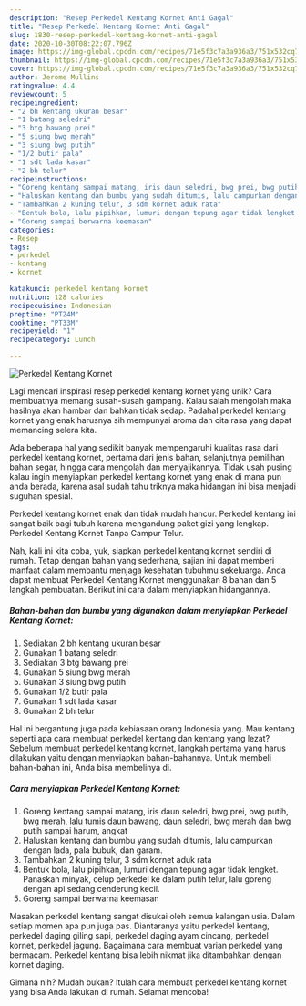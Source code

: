 ```yaml
---
description: "Resep Perkedel Kentang Kornet Anti Gagal"
title: "Resep Perkedel Kentang Kornet Anti Gagal"
slug: 1830-resep-perkedel-kentang-kornet-anti-gagal
date: 2020-10-30T08:22:07.796Z
image: https://img-global.cpcdn.com/recipes/71e5f3c7a3a936a3/751x532cq70/perkedel-kentang-kornet-foto-resep-utama.jpg
thumbnail: https://img-global.cpcdn.com/recipes/71e5f3c7a3a936a3/751x532cq70/perkedel-kentang-kornet-foto-resep-utama.jpg
cover: https://img-global.cpcdn.com/recipes/71e5f3c7a3a936a3/751x532cq70/perkedel-kentang-kornet-foto-resep-utama.jpg
author: Jerome Mullins
ratingvalue: 4.4
reviewcount: 5
recipeingredient:
- "2 bh kentang ukuran besar"
- "1 batang seledri"
- "3 btg bawang prei"
- "5 siung bwg merah"
- "3 siung bwg putih"
- "1/2 butir pala"
- "1 sdt lada kasar"
- "2 bh telur"
recipeinstructions:
- "Goreng kentang sampai matang, iris daun seledri, bwg prei, bwg putih, bwg merah, lalu tumis daun bawang, daun seledri, bwg merah dan bwg putih sampai harum, angkat"
- "Haluskan kentang dan bumbu yang sudah ditumis, lalu campurkan dengan lada, pala bubuk, dan garam."
- "Tambahkan 2 kuning telur, 3 sdm kornet aduk rata"
- "Bentuk bola, lalu pipihkan, lumuri dengan tepung agar tidak lengket. Panaskan minyak, celup perkedel ke dalam putih telur, lalu goreng dengan api sedang cenderung kecil."
- "Goreng sampai berwarna keemasan"
categories:
- Resep
tags:
- perkedel
- kentang
- kornet

katakunci: perkedel kentang kornet 
nutrition: 128 calories
recipecuisine: Indonesian
preptime: "PT24M"
cooktime: "PT33M"
recipeyield: "1"
recipecategory: Lunch

---
```



![Perkedel Kentang Kornet](https://img-global.cpcdn.com/recipes/71e5f3c7a3a936a3/751x532cq70/perkedel-kentang-kornet-foto-resep-utama.jpg)

Lagi mencari inspirasi resep perkedel kentang kornet yang unik? Cara membuatnya memang susah-susah gampang. Kalau salah mengolah maka hasilnya akan hambar dan bahkan tidak sedap. Padahal perkedel kentang kornet yang enak harusnya sih mempunyai aroma dan cita rasa yang dapat memancing selera kita.

Ada beberapa hal yang sedikit banyak mempengaruhi kualitas rasa dari perkedel kentang kornet, pertama dari jenis bahan, selanjutnya pemilihan bahan segar, hingga cara mengolah dan menyajikannya. Tidak usah pusing kalau ingin menyiapkan perkedel kentang kornet yang enak di mana pun anda berada, karena asal sudah tahu triknya maka hidangan ini bisa menjadi suguhan spesial.

Perkedel kentang kornet enak dan tidak mudah hancur. Perkedel kentang ini sangat baik bagi tubuh karena mengandung paket gizi yang lengkap. Perkedel Kentang Kornet Tanpa Campur Telur.


Nah, kali ini kita coba, yuk, siapkan perkedel kentang kornet sendiri di rumah. Tetap dengan bahan yang sederhana, sajian ini dapat memberi manfaat dalam membantu menjaga kesehatan tubuhmu sekeluarga. Anda dapat membuat Perkedel Kentang Kornet menggunakan 8 bahan dan 5 langkah pembuatan. Berikut ini cara dalam menyiapkan hidangannya.

<!--inarticleads1-->

##### Bahan-bahan dan bumbu yang digunakan dalam menyiapkan Perkedel Kentang Kornet:

1. Sediakan 2 bh kentang ukuran besar
1. Gunakan 1 batang seledri
1. Sediakan 3 btg bawang prei
1. Gunakan 5 siung bwg merah
1. Gunakan 3 siung bwg putih
1. Gunakan 1/2 butir pala
1. Gunakan 1 sdt lada kasar
1. Gunakan 2 bh telur


Hal ini bergantung juga pada kebiasaan orang Indonesia yang. Mau kentang seperti apa cara membuat perkedel kentang dan kentang yang lezat? Sebelum membuat perkedel kentang kornet, langkah pertama yang harus dilakukan yaitu dengan menyiapkan bahan-bahannya. Untuk membeli bahan-bahan ini, Anda bisa membelinya di. 

<!--inarticleads2-->

##### Cara menyiapkan Perkedel Kentang Kornet:

1. Goreng kentang sampai matang, iris daun seledri, bwg prei, bwg putih, bwg merah, lalu tumis daun bawang, daun seledri, bwg merah dan bwg putih sampai harum, angkat
1. Haluskan kentang dan bumbu yang sudah ditumis, lalu campurkan dengan lada, pala bubuk, dan garam.
1. Tambahkan 2 kuning telur, 3 sdm kornet aduk rata
1. Bentuk bola, lalu pipihkan, lumuri dengan tepung agar tidak lengket. Panaskan minyak, celup perkedel ke dalam putih telur, lalu goreng dengan api sedang cenderung kecil.
1. Goreng sampai berwarna keemasan


Masakan perkedel kentang sangat disukai oleh semua kalangan usia. Dalam setiap momen apa pun juga pas. Diantaranya yaitu perkedel kentang, perkedel daging giling sapi, perkedel daging ayam cincang, perkedel kornet, perkedel jagung. Bagaimana cara membuat varian perkedel yang bermacam. Perkedel kentang bisa lebih nikmat jika ditambahkan dengan kornet daging. 

Gimana nih? Mudah bukan? Itulah cara membuat perkedel kentang kornet yang bisa Anda lakukan di rumah. Selamat mencoba!
